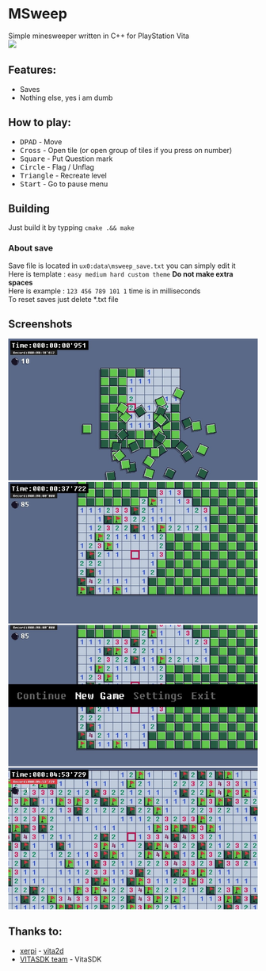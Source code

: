 # MSweep
Simple minesweeper written in C++ for PlayStation Vita<br>
[<img src="https://img.shields.io/badge/release-v1.0-blue.svg">](https://github.com/Creckeryop/MSweep/releases)
## Features:
* Saves
* Nothing else, yes i am dumb
## How to play:
* <kbd>DPAD</kbd> - Move
* <kbd>Cross</kbd> - Open tile (or open group of tiles if you press on number)
* <kbd>Square</kbd> - Put Question mark
* <kbd>Circle</kbd> - Flag / Unflag
* <kbd>Triangle</kbd> - Recreate level
* <kbd>Start</kbd> - Go to pause menu
## Building
Just build it by typping `cmake .&& make`
### About save
Save file is located in `ux0:data\msweep_save.txt` you can simply edit it<br>
Here is template : `easy medium hard custom theme` <b>Do not make extra spaces</b><br>
Here is example : `123 456 789 101 1` time is in milliseconds<br>
To reset saves just delete *.txt file
## Screenshots
<img src="screenshots/1.jpg"><br>
<img src="screenshots/2.jpg"><br>
<img src="screenshots/3.jpg"><br>
<img src="screenshots/4.jpg"><br>
## Thanks to:
* [xerpi](https://github.com/xerpi/) - [vita2d](https://github.com/xerpi/libvita2d)<br>
* [VITASDK team](https://github.com/vitasdk) - VitaSDK
